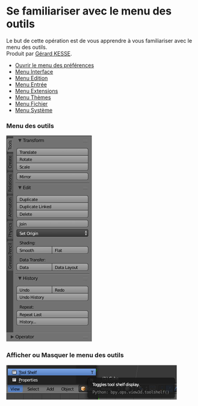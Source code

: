 # Se familiariser avec le menu des outils

Le but de cette opération est de vous apprendre à vous familiariser avec le menu des outils.  
Produit par 
[Gérard KESSE](https://github.com/gkesse/ "https://github.com/gkesse").

* [Ouvrir le menu des préférences](#ouvrir-le-menu-des-préférences "Ouvrir le menu des préférences") 
* [Menu Interface](#menu-interface "Menu Interface") 
* [Menu Edition](#menu-edition "Menu Edition") 
* [Menu Entrée](#menu-entrée "Menu Entrée") 
* [Menu Extensions](#menu-extensions "Menu Extensions") 
* [Menu Thèmes](#menu-thèmes "Menu Thèmes") 
* [Menu Fichier](#menu-fichier "Menu Fichier") 
* [Menu Système](#menu-système "Menu Système") 

### Menu des outils

![Image](https://raw.githubusercontent.com/gkesse/ReadyBlender/master/Notion/img/Menu_Outil.png)

### Afficher ou Masquer le menu des outils

![Image](https://raw.githubusercontent.com/gkesse/ReadyBlender/master/Notion/img/Menu_Outil2.png)
